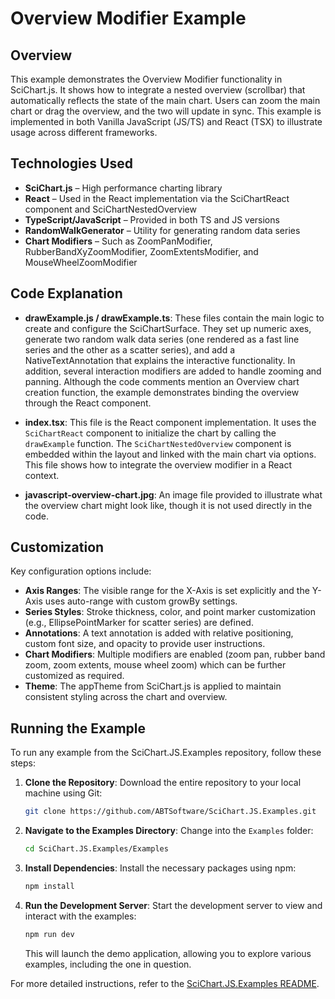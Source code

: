 # Overview Modifier Example

## Overview

This example demonstrates the Overview Modifier functionality in SciChart.js. It shows how to integrate a nested overview (scrollbar) that automatically reflects the state of the main chart. Users can zoom the main chart or drag the overview, and the two will update in sync. This example is implemented in both Vanilla JavaScript (JS/TS) and React (TSX) to illustrate usage across different frameworks.

## Technologies Used

-   **SciChart.js** – High performance charting library
-   **React** – Used in the React implementation via the SciChartReact component and SciChartNestedOverview
-   **TypeScript/JavaScript** – Provided in both TS and JS versions
-   **RandomWalkGenerator** – Utility for generating random data series
-   **Chart Modifiers** – Such as ZoomPanModifier, RubberBandXyZoomModifier, ZoomExtentsModifier, and MouseWheelZoomModifier

## Code Explanation

-   **drawExample.js / drawExample.ts**: These files contain the main logic to create and configure the SciChartSurface. They set up numeric axes, generate two random walk data series (one rendered as a fast line series and the other as a scatter series), and add a NativeTextAnnotation that explains the interactive functionality. In addition, several interaction modifiers are added to handle zooming and panning. Although the code comments mention an Overview chart creation function, the example demonstrates binding the overview through the React component.

-   **index.tsx**: This file is the React component implementation. It uses the `SciChartReact` component to initialize the chart by calling the `drawExample` function. The `SciChartNestedOverview` component is embedded within the layout and linked with the main chart via options. This file shows how to integrate the overview modifier in a React context.

-   **javascript-overview-chart.jpg**: An image file provided to illustrate what the overview chart might look like, though it is not used directly in the code.

## Customization

Key configuration options include:

-   **Axis Ranges**: The visible range for the X-Axis is set explicitly and the Y-Axis uses auto-range with custom growBy settings.
-   **Series Styles**: Stroke thickness, color, and point marker customization (e.g., EllipsePointMarker for scatter series) are defined.
-   **Annotations**: A text annotation is added with relative positioning, custom font size, and opacity to provide user instructions.
-   **Chart Modifiers**: Multiple modifiers are enabled (zoom pan, rubber band zoom, zoom extents, mouse wheel zoom) which can be further customized as required.
-   **Theme**: The appTheme from SciChart.js is applied to maintain consistent styling across the chart and overview.

## Running the Example

To run any example from the SciChart.JS.Examples repository, follow these steps:

1. **Clone the Repository**: Download the entire repository to your local machine using Git:

    ```bash
    git clone https://github.com/ABTSoftware/SciChart.JS.Examples.git
    ```

2. **Navigate to the Examples Directory**: Change into the `Examples` folder:

    ```bash
    cd SciChart.JS.Examples/Examples
    ```

3. **Install Dependencies**: Install the necessary packages using npm:

    ```bash
    npm install
    ```

4. **Run the Development Server**: Start the development server to view and interact with the examples:

    ```bash
    npm run dev
    ```

    This will launch the demo application, allowing you to explore various examples, including the one in question.

For more detailed instructions, refer to the [SciChart.JS.Examples README](https://github.com/ABTSoftware/SciChart.JS.Examples/blob/master/README.md).
